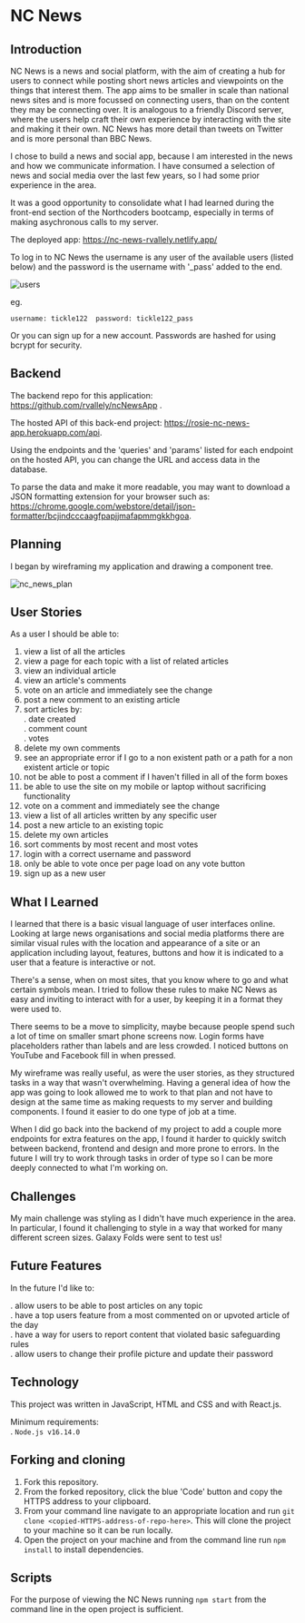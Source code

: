 # NC News

## Introduction 

NC News is a news and social platform, with the aim of creating a hub for users to connect while posting short news articles and viewpoints on the things that interest them. The app aims to be smaller in scale than national news sites and is more focussed on connecting users, than on the content they may be connecting over. It is analogous to a friendly Discord server, where the users help craft their own experience by interacting with the site and making it their own. NC News has more detail than tweets on Twitter and is more personal than BBC News.  
  
  I chose to build a news and social app, because I am interested in the news and how we communicate information. I have consumed a selection of news and social media over the last few years, so I had some prior experience in the area.  
    
  It was a good opportunity to consolidate what I had learned during the front-end section of the Northcoders bootcamp, especially in terms of making asychronous calls to my server.

The deployed app: https://nc-news-rvallely.netlify.app/ 
  
  To log in to NC News the username is any user of the available users (listed below)  and the password is the username with '_pass' added to the end.  
    
![users](https://user-images.githubusercontent.com/68432429/159716402-d7e05a17-d778-4b03-90dd-9ab1afad6608.png)

eg.  

`username: tickle122  password: tickle122_pass`  

Or you can sign up for a new account. Passwords are hashed for using bcrypt for security.

## Backend

The backend repo for this application: https://github.com/rvallely/ncNewsApp .  
  
The hosted API of this back-end project: https://rosie-nc-news-app.herokuapp.com/api.

Using the endpoints and the 'queries' and 'params' listed for each endpoint on the hosted API, you can change the URL and access data in the database.

To parse the data and make it more readable, you may want to download a JSON formatting extension for your browser such as: https://chrome.google.com/webstore/detail/json-formatter/bcjindcccaagfpapjjmafapmmgkkhgoa.

## Planning

I began by wireframing my application and drawing a component tree.   

![nc_news_plan](https://user-images.githubusercontent.com/68432429/159609661-78fd3113-022b-4788-81ea-68c1cb6ccae3.png)

## User Stories

As a user I should be able to:  
  
  1. view a list of all the articles
2. view a page for each topic with a list of related articles
3. view an individual article
4. view an article's comments
5. vote on an article and immediately see the change
6. post a new comment to an existing article
7. sort articles by:  
. date created  
. comment count  
. votes
8. delete my own comments
9. see an appropriate error if I go to a non existent path or a path for a non existent article or topic
10. not be able to post a comment if I haven't filled in all of the form boxes
11. be able to use the site on my mobile or laptop without sacrificing functionality
12. vote on a comment and immediately see the change
13. view a list of all articles written by any specific user
14. post a new article to an existing topic
15. delete my own articles
16. sort comments by most recent and most votes
16. login with a correct username and password
17. only be able to vote once per page load on any vote button
18. sign up as a new user

## What I Learned

I learned that there is a basic visual language of user interfaces online. Looking at large news organisations and social media platforms there are similar visual rules with the location and appearance of a site or an application including layout, features, buttons and how it is indicated to a user that a feature is interactive or not. 

There's a sense, when on most sites, that you know where to go and what certain symbols mean. I tried to follow these rules to make NC News as easy and inviting to interact with for a user, by keeping it in a format they were used to.

There seems to be a move to simplicity, maybe because people spend such a lot of time on smaller smart phone screens now. Login forms have placeholders rather than labels and are less crowded. I noticed buttons on YouTube and Facebook fill in when pressed. 

My wireframe was really useful, as were the user stories, as they structured tasks in a way that wasn't overwhelming. Having a general idea of how the app was going to look allowed me to work to that plan and not have to design at the same time as making requests to my server and building components. I found it easier to do one type of job at a time.

When I did go back into the backend of my project to add a couple more endpoints for extra features on the app, I found it harder to quickly switch between backend, frontend and design and more prone to errors. In the future I will try to work through tasks in order of type so I can be more deeply connected to what I'm working on.

## Challenges 

My main challenge was styling as I didn't have much experience in the area. In particular, I found it challenging to style in a way that worked for many different screen sizes. Galaxy Folds were sent to test us!

## Future Features  
  
  In the future I'd like to:  
    
. allow users to be able to post articles on any topic  
. have a top users feature from a most commented on or upvoted article of the day  
. have a way for users to report content that violated basic safeguarding rules  
. allow users to change their profile picture and update their password
    
## Technology

This project was written in JavaScript, HTML and CSS and with React.js.  
  
  Minimum requirements:  
  . `Node.js v16.14.0`

## Forking and cloning  

1. Fork this repository.
2. From the forked repository, click the blue 'Code' button and copy the HTTPS address to your clipboard.
3. From your command line navigate to an appropriate location and run `git clone <copied-HTTPS-address-of-repo-here>`. This will clone the project to your machine so it can be run locally.
4. Open the project on your machine and from the command line run `npm install` to install dependencies.

## Scripts

For the purpose of viewing the NC News running `npm start` from 
the command line in the open project is sufficient.

